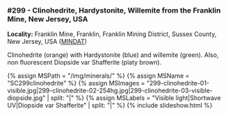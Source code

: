 
### #299 - Clinohedrite, Hardystonite, Willemite from the Franklin Mine, New Jersey, USA

**Locality:**  Franklin Mine, Franklin, Franklin Mining District, Sussex County, New Jersey, USA ([MINDAT](https://www.mindat.org/loc-8541.html))  

Clinohedrite (orange) with Hardystonite (blue) and willemite (green). Also, non fluorescent Diopside var Shafferite (platy brown).

{% assign MSPath = "/img/minerals/" %}
{% assign MSName = "SC299clinohedrite" %}
{% assign MSImages = "299-clinohedrite-01-visible.jpg|299-clinohedrite-02-254hg.jpg|299-clinohedrite-03-visible-diopside.jpg" | split: "|" %}
{% assign MSLabels = "Visible light|Shortwave UV|Diopside var Shafferite" | split: "|" %}
{% include slideshow.html %}

